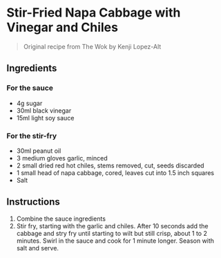 # Stir-Fried Napa Cabbage with Vinegar and Chiles

> Original recipe from The Wok by Kenji Lopez-Alt

## Ingredients

### For the sauce

* 4g sugar
* 30ml black vinegar
* 15ml light soy sauce

### For the stir-fry

* 30ml peanut oil
* 3 medium gloves garlic, minced
* 2 small dried red hot chiles, stems removed, cut, seeds discarded
* 1 small head of napa cabbage, cored, leaves cut into 1.5 inch squares
* Salt

## Instructions

1. Combine the sauce ingredients
1. Stir fry, starting with the garlic and chiles. After 10 seconds add the
   cabbage and stry fry until starting to wilt but still crisp, about 1 to 2
   minutes.  Swirl in the sauce and cook for 1 minute longer. Season with
   salt and serve.
